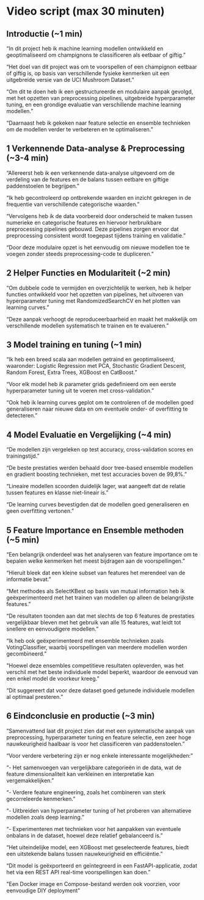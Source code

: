# Video script (max 30 minuten)

## Introductie (~1 min)

“In dit project heb ik machine learning modellen ontwikkeld en geoptimaliseerd om champignons te classificeren als eetbaar of giftig.”

“Het doel van dit project was om te voorspellen of een champignon eetbaar of giftig is, op basis van verschillende fysieke kenmerken uit een uitgebreide versie van de UCI Mushroom Dataset.”

“Om dit te doen heb ik een gestructureerde en modulaire aanpak gevolgd, met het opzetten van preprocessing pipelines, uitgebreide hyperparameter tuning, en een grondige evaluatie van verschillende machine learning modellen.”

“Daarnaast heb ik gekeken naar feature selectie en ensemble technieken om de modellen verder te verbeteren en te optimaliseren.”

## 1 Verkennende Data-analyse & Preprocessing (~3-4 min)

“Allereerst heb ik een verkennende data-analyse uitgevoerd om de verdeling van de features en de balans tussen eetbare en giftige paddenstoelen te begrijpen.”

“Ik heb gecontroleerd op ontbrekende waarden en inzicht gekregen in de frequentie van verschillende categorische waarden.”

“Vervolgens heb ik de data voorbereid door onderscheid te maken tussen numerieke en categorische features en hiervoor herbruikbare preprocessing pipelines gebouwd. Deze pipelines zorgen ervoor dat preprocessing consistent wordt toegepast tijdens training en validatie.”

“Door deze modulaire opzet is het eenvoudig om nieuwe modellen toe te voegen zonder steeds preprocessing-code te dupliceren.”

## 2 Helper Functies en Modulariteit (~2 min)

“Om dubbele code te vermijden en overzichtelijk te werken, heb ik helper functies ontwikkeld voor het opzetten van pipelines, het uitvoeren van hyperparameter tuning met RandomizedSearchCV en het plotten van learning curves.”

“Deze aanpak verhoogt de reproduceerbaarheid en maakt het makkelijk om verschillende modellen systematisch te trainen en te evalueren.”

## 3 Model training en tuning (~1 min)

“Ik heb een breed scala aan modellen getraind en geoptimaliseerd, waaronder: Logistic Regression met PCA, Stochastic Gradient Descent, Random Forest, Extra Trees, XGBoost en CatBoost.”

“Voor elk model heb ik parameter grids gedefinieerd om een eerste hyperparameter tuning uit te voeren met cross-validation.”

“Ook heb ik learning curves geplot om te controleren of de modellen goed generaliseren naar nieuwe data en om eventuele onder- of overfitting te detecteren.”

## 4 Model Evaluatie en Vergelijking (~4 min)

“De modellen zijn vergeleken op test accuracy, cross-validation scores en trainingstijd.”

“De beste prestaties werden behaald door tree-based ensemble modellen en gradient boosting technieken, met test accuracies boven de 99,8%.”

“Lineaire modellen scoorden duidelijk lager, wat aangeeft dat de relatie tussen features en klasse niet-lineair is.”

“De learning curves bevestigden dat de modellen goed generaliseren en geen overfitting vertonen.”

## 5 Feature Importance en Ensemble methoden (~5 min)

“Een belangrijk onderdeel was het analyseren van feature importance om te bepalen welke kenmerken het meest bijdragen aan de voorspellingen.”

“Hieruit bleek dat een kleine subset van features het merendeel van de informatie bevat.”

“Met methodes als SelectKBest op basis van mutual information heb ik geëxperimenteerd met het trainen van modellen op alleen de belangrijkste features.”

“De resultaten toonden aan dat met slechts de top 6 features de prestaties vergelijkbaar bleven met het gebruik van alle 15 features, wat leidt tot snellere en eenvoudigere modellen.”

“Ik heb ook geëxperimenteerd met ensemble technieken zoals VotingClassifier, waarbij voorspellingen van meerdere modellen worden gecombineerd.”

"Hoewel deze ensembles competitieve resultaten opleverden, was het verschil met het beste individuele model beperkt, waardoor de eenvoud van een enkel model de voorkeur kreeg.”

“Dit suggereert dat voor deze dataset goed getunede individuele modellen al optimaal presteren.”

## 6 Eindconclusie en productie (~3 min)

“Samenvattend laat dit project zien dat met een systematische aanpak van preprocessing, hyperparameter tuning en feature selectie, een zeer hoge nauwkeurigheid haalbaar is voor het classificeren van paddenstoelen.”

“Voor verdere verbetering zijn er nog enkele interessante mogelijkheden:”

“- Het samenvoegen van vergelijkbare categorieën in de data, wat de feature dimensionaliteit kan verkleinen en interpretatie kan vergemakkelijken.”

“- Verdere feature engineering, zoals het combineren van sterk gecorreleerde kenmerken.”

“- Uitbreiden van hyperparameter tuning of het proberen van alternatieve modellen zoals deep learning.”

“- Experimenteren met technieken voor het aanpakken van eventuele onbalans in de dataset, hoewel deze relatief gebalanceerd is.”

“Het uiteindelijke model, een XGBoost met geselecteerde features, biedt een uitstekende balans tussen nauwkeurigheid en efficiëntie.”

“Dit model is geëxporteerd en geïntegreerd in een FastAPI-applicatie, zodat het via een REST API real-time voorspellingen kan doen.”

"Een Docker image en Compose-bestand werden ook voorzien, voor eenvoudige DIY deployment"
